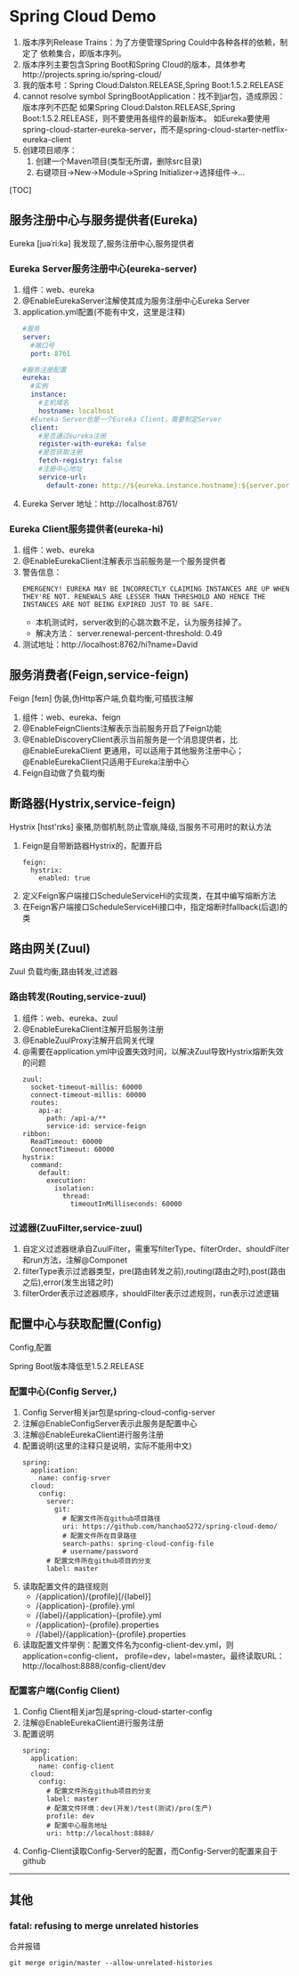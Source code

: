 # Spring Cloud Demo

1. 版本序列Release Trains：为了方便管理Spring Could中各种各样的依赖，制定了
依赖集合，即版本序列。
2. 版本序列主要包含Spring Boot和Spring Cloud的版本，具体参考http://projects.spring.io/spring-cloud/
3. 我的版本号：Spring Cloud:Dalston.RELEASE,Spring Boot:1.5.2.RELEASE
4. cannot resolve symbol SpringBootApplication：找不到jar包，造成原因：版本序列不匹配
如果Spring Cloud:Dalston.RELEASE,Spring Boot:1.5.2.RELEASE，则不要使用各组件的最新版本。
如Eureka要使用spring-cloud-starter-eureka-server，而不是spring-cloud-starter-netflix-eureka-client
5. 创建项目顺序：
    1. 创建一个Maven项目(类型无所谓，删除src目录)
    2. 右键项目->New->Module->Spring Initializer->选择组件->...

[TOC]
## 服务注册中心与服务提供者(Eureka)
Eureka  [juəˈri:kə] 我发现了,服务注册中心,服务提供者

### Eureka Server服务注册中心(eureka-server)

1. 组件：web、eureka
2. @EnableEurekaServer注解使其成为服务注册中心Eureka Server
3. application.yml配置(不能有中文，这里是注释)
    ```yml
    #服务
    server:
      #端口号
      port: 8761

    #服务注册配置
    eureka:
      #实例
      instance:
        #主机域名
        hostname: localhost
      #Eureka Server也是一个Eureka Client，需要制定Server
      client:
        #是否通过eureka注册
        register-with-eureka: false
        #是否获取注册
        fetch-registry: false
        #注册中心地址
        service-url:
          default-zone: http://${eureka.instance.hostname}:${server.port}/eureka/
    ```
4. Eureka Server 地址：http://localhost:8761/
### Eureka Client服务提供者(eureka-hi)

1. 组件：web、eureka
2. @EnableEurekaClient注解表示当前服务是一个服务提供者
3. 警告信息：
    ```
    EMERGENCY! EUREKA MAY BE INCORRECTLY CLAIMING INSTANCES ARE UP WHEN THEY'RE NOT. RENEWALS ARE LESSER THAN THRESHOLD AND HENCE THE INSTANCES ARE NOT BEING EXPIRED JUST TO BE SAFE.
    ```
    - 本机测试时，server收到的心跳次数不足，认为服务挂掉了。
    - 解决方法：  server.renewal-percent-threshold: 0.49
4. 测试地址：http://localhost:8762/hi?name=David

## 服务消费者(Feign,service-feign)
Feign [feɪn] 伪装,伪Http客户端,负载均衡,可插拔注解

1. 组件：web、eureka、feign
2. @EnableFeignClients注解表示当前服务开启了Feign功能
3. @EnableDiscoveryClient表示当前服务是一个消息提供者，比@EnableEurekaClient
更通用，可以适用于其他服务注册中心；@EnableEurekaClient只适用于Eureka注册中心
4. Feign自动做了负载均衡

## 断路器(Hystrix,service-feign)
Hystrix [hɪst'rɪks]  豪猪,防御机制,防止雪崩,降级,当服务不可用时的默认方法

1. Feign是自带断路器Hystrix的，配置开启
    ```
    feign:
      hystrix:
        enabled: true
    ```
2. 定义Feign客户端接口ScheduleServiceHi的实现类，在其中编写熔断方法
3. 在Feign客户端接口ScheduleServiceHi接口中，指定熔断时fallback(后退)的类

## 路由网关(Zuul)
Zuul 负载均衡,路由转发,过滤器

### 路由转发(Routing,service-zuul)
1. 组件：web、eureka、zuul
2. @EnableEurekaClient注解开启服务注册
3. @EnableZuulProxy注解开启网关代理
4. @需要在application.yml中设置失效时间，以解决Zuul导致Hystrix熔断失效的问题
    ```
    zuul:
      socket-timeout-millis: 60000
      connect-timeout-millis: 60000
      routes:
        api-a:
          path: /api-a/**
          service-id: service-feign
    ribbon:
      ReadTimeout: 60000
      ConnectTimeout: 60000
    hystrix:
      command:
        default:
          execution:
            isolation:
              thread:
                timeoutInMilliseconds: 60000
    ```

### 过滤器(ZuuFilter,service-zuul)

1. 自定义过滤器继承自ZuulFilter，需重写filterType、filterOrder、shouldFilter和run方法，注解@Componet
2. filterType表示过滤器类型，pre(路由转发之前),routing(路由之时),post(路由之后),error(发生出错之时)
3. filterOrder表示过滤器顺序，shouldFilter表示过滤规则，run表示过滤逻辑

## 配置中心与获取配置(Config)
Config,配置

Spring Boot版本降低至1.5.2.RELEASE
### 配置中心(Config Server,)

1. Config Server相关jar包是spring-cloud-config-server
2. 注解@EnableConfigServer表示此服务是配置中心
3. 注解@EnableEurekaClient进行服务注册
4. 配置说明(这里的注释只是说明，实际不能用中文)
    ```
    spring:
      application:
        name: config-srver
      cloud:
        config:
          server:
            git:
              # 配置文件所在github项目路径
              uri: https://github.com/hanchao5272/spring-cloud-demo/
              # 配置文件所在目录路径
              search-paths: spring-cloud-config-file
              # username/password
          # 配置文件所在github项目的分支
          label: master
    ```
4. 读取配置文件的路径规则
    - /{application}/{profile}[/{label}]
    - /{application}-{profile}.yml
    - /{label}/{application}-{profile}.yml
    - /{application}-{profile}.properties
    - /{label}/{application}-{profile}.properties
5. 读取配置文件举例：配置文件名为config-client-dev.yml，则application=config-client，
profile=dev，label=master。最终读取URL：http://localhost:8888/config-client/dev

### 配置客户端(Config Client)

1. Config Client相关jar包是spring-cloud-starter-config
2. 注解@EnableEurekaClient进行服务注册
3. 配置说明
    ```
    spring:
      application:
        name: config-client
      cloud:
        config:
          # 配置文件所在github项目的分支
          label: master
          # 配置文件环境：dev(开发)/test(测试)/pro(生产)
          profile: dev
          # 配置中心服务地址
          uri: http://localhost:8888/
    ```
4. Config-Client读取Config-Server的配置，而Config-Server的配置来自于github







---
## 其他
### fatal: refusing to merge unrelated histories
合并报错
```
git merge origin/master --allow-unrelated-histories
```

